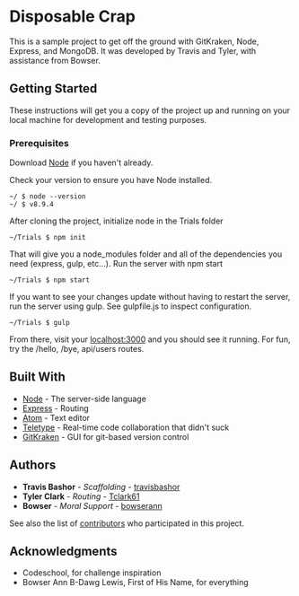 # Disposable Crap

This is a sample project to get off the ground with GitKraken, Node, Express, and MongoDB. It was developed by Travis and Tyler, with assistance from Bowser.

## Getting Started

These instructions will get you a copy of the project up and running on your local machine for development and testing purposes.

### Prerequisites
Download [Node](https://nodejs.org/en/) if you haven't already.

Check your version to ensure you have Node installed.

```
~/ $ node --version
~/ $ v8.9.4
```

After cloning the project, initialize node in the Trials folder

```
~/Trials $ npm init
```

That will give you a node_modules folder and all of the dependencies you need (express, gulp, etc...). Run the server with npm start

```
~/Trials $ npm start
```

If you want to see your changes update without having to restart the server, run the server using gulp. See gulpfile.js to inspect configuration.

```
~/Trials $ gulp
```

From there, visit your [localhost:3000](http://localhost:3000) and you should see it running.
For fun, try the /hello, /bye, api/users routes.

## Built With

* [Node](https://nodejs.org/en/) - The server-side language
* [Express](https://github.com/expressjs/express) - Routing
* [Atom](https://atom.io/) - Text editor
* [Teletype](https://teletype.atom.io/) - Real-time code collaboration that didn't suck
* [GitKraken](https://www.gitkraken.com/) - GUI for git-based version control

## Authors

* **Travis Bashor** - *Scaffolding* - [travisbashor](https://github.com/travisbashor)
* **Tyler Clark** - *Routing* - [Tclark61](https://github.com/Tclark61)
* **Bowser** - *Moral Support* - [bowserann](https://github.com/bowserann)

See also the list of [contributors](https://github.com/travisbashor/Trials/contributors) who participated in this project.

## Acknowledgments

* Codeschool, for challenge inspiration
* Bowser Ann B-Dawg Lewis, First of His Name, for everything
